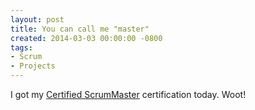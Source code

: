```yaml
---
layout: post
title: You can call me "master"
created: 2014-03-03 00:00:00 -0800
tags:
- Scrum
- Projects
---
```

I got my [Certified
ScrumMaster](http://www.scrumalliance.org/certifications/practitioners/certified-scrummaster-(csm))
certification today. Woot!

